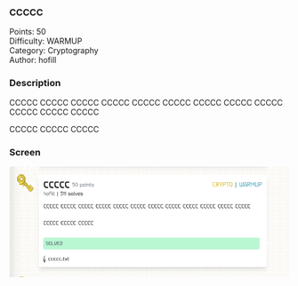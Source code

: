 ### CCCCC

Points: 50 \
Difficulty: WARMUP \
Category: Cryptography \
Author: hofill

### Description

CCCCC CCCCC CCCCC CCCCC CCCCC CCCCC CCCCC CCCCC CCCCC CCCCC CCCCC CCCCC

CCCCC CCCCC CCCCC

### Screen

![](img/task.png)
